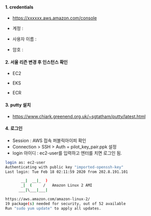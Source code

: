 #### 1. credentials
- https://xxxxxx.aws.amazon.com/console

- 계정 :
> 

- 사용자 이름 : 
> 

- 암호 : 
> 	

#### 2. 서울 리즌  변경 후 인스턴스 확인 

- EC2

- EKS

- ECR


#### 3. putty 설치 
- https://www.chiark.greenend.org.uk/~sgtatham/putty/latest.html


#### 4. 로그인 
- Session : AWS 접속 퍼블릭아이피 확인 
- Connection > SSH > Auth = pilot_key_pair.ppk 설정 
- login 아이디 : ec2-user를 입력하고 엔터를 치면 로그인 됨. 

```bash 
login as: ec2-user
Authenticating with public key "imported-openssh-key"
Last login: Tue Feb 18 02:11:59 2020 from 202.8.191.101

       __|  __|_  )
       _|  (     /   Amazon Linux 2 AMI
      ___|\___|___|

https://aws.amazon.com/amazon-linux-2/
19 package(s) needed for security, out of 52 available
Run "sudo yum update" to apply all updates.

